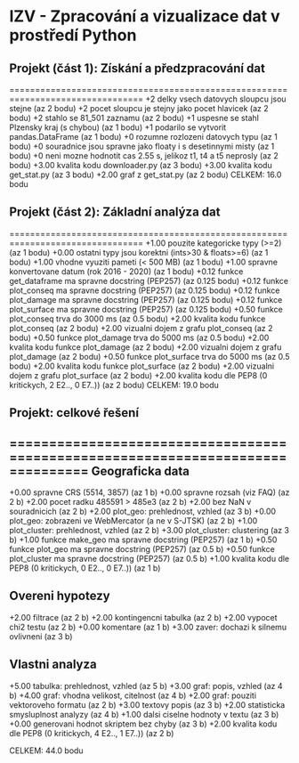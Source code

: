 # IZV - Zpracování a vizualizace dat v prostředí Python

## Projekt (část 1): Získání a předzpracování dat
================================================================================
+2 delky vsech datovych sloupcu jsou stejne (az 2 bodu)
+2 pocet sloupcu je stejny jako pocet hlavicek (az 2 bodu)
+2 stahlo se 81_501 zaznamu (az 2 bodu)
+1 uspesne se stahl Plzensky kraj (s chybou) (az 1 bodu)
+1 podarilo se vytvorit pandas.DataFrame (az 1 bodu)
+0 rozumne rozlozeni datovych typu (az 1 bodu)
+0 souradnice jsou spravne jako floaty i s desetinnymi misty (az 1 bodu)
+0 neni mozne hodnotit cas 2.55 s, jelikoz t1, t4 a t5 neprosly (az 2 bodu)
+3.00 kvalita kodu downloader.py (az 3 bodu)
+3.00 kvalita kodu get_stat.py (az 3 bodu)
+2.00 graf z get_stat.py (az 2 bodu)
CELKEM: 16.0 bodu

## Projekt (část 2): Základní analýza dat
================================================================================
+1.00 pouzite kategoricke typy (>=2) (az 1 bodu)
+0.00 ostatni typy jsou korektni (ints>30 & floats>=6) (az 1 bodu)
+1.00 vhodne vyuziti pameti (< 500 MB) (az 1 bodu)
+1.00 spravne konvertovane datum (rok 2016 - 2020) (az 1 bodu)
+0.12 funkce get_dataframe ma spravne docstring (PEP257) (az 0.125 bodu)
+0.12 funkce plot_conseq ma spravne docstring (PEP257) (az 0.125 bodu)
+0.12 funkce plot_damage ma spravne docstring (PEP257) (az 0.125 bodu)
+0.12 funkce plot_surface ma spravne docstring (PEP257) (az 0.125 bodu)
+0.50 funkce plot_conseq trva do 3000 ms (az 0.5 bodu)
+2.00 kvalita kodu funkce plot_conseq (az 2 bodu)
+2.00 vizualni dojem z grafu plot_conseq (az 2 bodu)
+0.50 funkce plot_damage trva do 5000 ms (az 0.5 bodu)
+2.00 kvalita kodu funkce plot_damage (az 2 bodu)
+2.00 vizualni dojem z grafu plot_damage (az 2 bodu)
+0.50 funkce plot_surface trva do 5000 ms (az 0.5 bodu)
+2.00 kvalita kodu funkce plot_surface (az 2 bodu)
+2.00 vizualni dojem z grafu plot_surface (az 2 bodu)
+2.00 kvalita kodu dle PEP8 (0 kritickych, 2 E2.., 0 E7..)) (az 2 bodu)
CELKEM: 19.0 bodu

## Projekt: celkové řešení
================================================================================
Geograficka data
--------------------------------------------------------------------------------
+0.00 spravne CRS (5514, 3857) (az 1 b)
+0.00 spravne rozsah (viz FAQ) (az 2 b)
+2.00 pocet radku 485591 > 485e3 (az 2 b)
+2.00 bez NaN v souradnicich (az 2 b)
+2.00 plot_geo: prehlednost, vzhled (az 3 b)
+0.00 plot_geo: zobrazeni ve WebMercator (a ne v S-JTSK) (az 2 b)
+1.00 plot_cluster: prehlednost, vzhled (az 2 b)
+3.00 plot_cluster: clustering (az 3 b)
+1.00 funkce make_geo ma spravne docstring (PEP257) (az 1 b)
+0.50 funkce plot_geo ma spravne docstring (PEP257) (az 0.5 b)
+0.50 funkce plot_cluster ma spravne docstring (PEP257) (az 0.5 b)
+1.00 kvalita kodu dle PEP8 (0 kritickych, 0 E2.., 0 E7..)) (az 1 b)

Overeni hypotezy
--------------------------------------------------------------------------------
+2.00 filtrace (az 2 b)
+2.00 kontingencni tabulka (az 2 b)
+2.00 vypocet chi2 testu (az 2 b)
+0.00 komentare (az 1 b)
+3.00 zaver: dochazi k silnemu ovlivneni (az 3 b)

Vlastni analyza
--------------------------------------------------------------------------------
+5.00 tabulka: prehlednost, vzhled (az 5 b)
+3.00 graf: popis, vzhled (az 4 b)
+4.00 graf: vhodna velikost, citelnost (az 4 b)
+2.00 graf: pouziti vektoroveho formatu (az 2 b)
+3.00 textovy popis (az 3 b)
+2.00 statisticka smysluplnost analyzy (az 4 b)
+1.00 dalsi ciselne hodnoty v textu (az 3 b)
+0.00 generovani hodnot skriptem bez chyby (az 3 b)
+2.00 kvalita kodu dle PEP8 (0 kritickych, 4 E2.., 1 E7..)) (az 2 b)

CELKEM: 44.0 bodu
